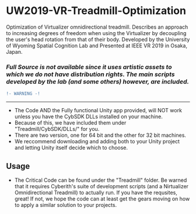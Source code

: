 # UW2019-VR-Treadmill-Optimization
Optimization of Virtualizer omnidirectional treadmill.  Describes an approach to increasing degrees of freedom when using the Virtualizer by decoupling the user's head rotation from that of their body.  Developed by the University of Wyoming Spatial Cognition Lab and Presented at IEEE VR 2019 in Osaka, Japan. 

### *Full Source is not available since it uses artistic assets to which we do not have distribution rights.  The main scripts developed by the lab (and some others) however, are included.*

```diff
!- WARNING -!
```
---
* The Code AND the Fully functional Unity app provided, will NOT work unless you have the CybSDK DLLs installed on your machine.
* Because of this, we have included them under "Treadmill/CybSDK/DLLs/" for you.
* There are two version, one for 64 bit and the other for 32 bit machines.
* We reccommend downloading and adding both to your Unity project and letting Unity itself decide which to choose.

## Usage
  * The Critical Code can be found under the "Treadmill" folder.  Be warned that it requires Cyberith's suite of development scripts (and a Nirtualizer Omnidirectional Treadmill) to actually run.  If you have the requsites, great! If not, we hope the code can at least get the gears moving on how to apply a similar solution to your projects.



